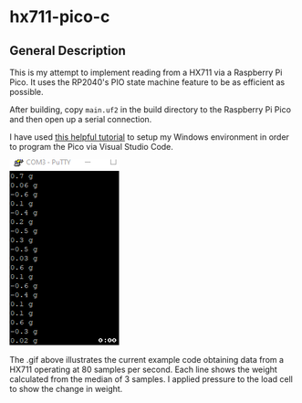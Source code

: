 # hx711-pico-c

## General Description

This is my attempt to implement reading from a HX711 via a Raspberry Pi Pico. It uses the RP2040's PIO state machine feature to be as efficient as possible.

After building, copy `main.uf2` in the build directory to the Raspberry Pi Pico and then open up a serial connection.

I have used [this helpful tutorial](https://paulbupejr.com/raspberry-pi-pico-windows-development/) to setup my Windows environment in order to program the Pico via Visual Studio Code.

![resources/hx711_serialout.gif](resources/hx711_serialout.gif)

The .gif above illustrates the current example code obtaining data from a HX711 operating at 80 samples per second. Each line shows the weight calculated from the median of 3 samples. I applied pressure to the load cell to show the change in weight.
